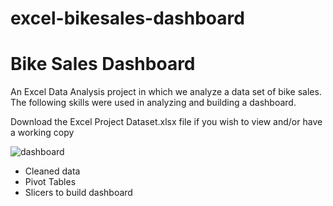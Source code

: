 # excel-bikesales-dashboard

<h1>Bike Sales Dashboard</h1>
<p>An Excel Data Analysis project in which we analyze a data set of bike sales. The following skills were used in analyzing and building a dashboard.</p>

<p>Download the Excel Project Dataset.xlsx file if you wish to view and/or have a working copy</p>

![dashboard](https://github.com/Joel-Torres/excel-bikesales-dashboard/excel_bikesale_dashboard.PNG)

<ul>
  <li>
    Cleaned data
  </li>
  <li>
    Pivot Tables
  </li>
  <li>
    Slicers to build dashboard
  </li>
</ul>
